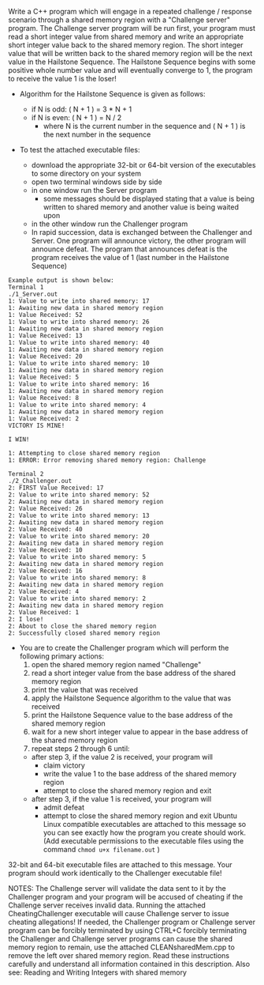 Write a C++ program which will engage in a repeated challenge / response scenario through a shared memory region with a "Challenge server" program.  The Challenge server program will be run first, your program must read a short integer value from shared memory and write an appropriate short integer value back to the shared memory region.  The short integer value that will be written back to the shared memory region will be the next value in the Hailstone Sequence.  The Hailstone Sequence begins with some positive whole number value and will eventually converge to 1, the program to receive the value 1 is the loser!

* Algorithm for the Hailstone Sequence is given as follows:
  * if N is odd: ( N + 1 ) = 3 * N + 1
  * if N is even: ( N + 1 ) = N / 2
    * where N is the current number in the sequence and ( N + 1 ) is the next number in the sequence

* To test the attached executable files:
  * download the appropriate 32-bit or 64-bit version of the executables to some directory on your system
  * open two terminal windows side by side
  * in one window run the Server program
    * some messages should be displayed stating that a value is being written to shared memory and another value is being waited upon
  * in the other window run the Challenger program
  * In rapid succession, data is exchanged between the Challenger and Server.  One program will announce victory, the other program will announce defeat.  The program that announces defeat is the program receives the value of 1 (last number in the Hailstone Sequence)

```
Example output is shown below:
Terminal 1
./1_Server.out
1: Value to write into shared memory: 17
1: Awaiting new data in shared memory region
1: Value Received: 52
1: Value to write into shared memory: 26
1: Awaiting new data in shared memory region
1: Value Received: 13
1: Value to write into shared memory: 40
1: Awaiting new data in shared memory region
1: Value Received: 20
1: Value to write into shared memory: 10
1: Awaiting new data in shared memory region
1: Value Received: 5
1: Value to write into shared memory: 16
1: Awaiting new data in shared memory region
1: Value Received: 8
1: Value to write into shared memory: 4
1: Awaiting new data in shared memory region
1: Value Received: 2
VICTORY IS MINE!

I WIN!

1: Attempting to close shared memory region
1: ERROR: Error removing shared memory region: Challenge

Terminal 2
./2_Challenger.out
2: FIRST Value Received: 17
2: Value to write into shared memory: 52
2: Awaiting new data in shared memory region
2: Value Received: 26
2: Value to write into shared memory: 13
2: Awaiting new data in shared memory region
2: Value Received: 40
2: Value to write into shared memory: 20
2: Awaiting new data in shared memory region
2: Value Received: 10
2: Value to write into shared memory: 5
2: Awaiting new data in shared memory region
2: Value Received: 16
2: Value to write into shared memory: 8
2: Awaiting new data in shared memory region
2: Value Received: 4
2: Value to write into shared memory: 2
2: Awaiting new data in shared memory region
2: Value Received: 1
2: I lose!
2: About to close the shared memory region
2: Successfully closed shared memory region
```

* You are to create the Challenger program which will perform the following primary actions:
  1. open the shared memory region named "Challenge"
  2. read a short integer value from the base address of the shared memory region
  3. print the value that was received
  4. apply the Hailstone Sequence algorithm to the value that was received
  5. print the Hailstone Sequence value to the base address of the shared memory region
  6. wait for a new short integer value to appear in the base address of the shared memory region
  7. repeat steps 2 through 6 until:
    * after step 3, if the value 2 is received, your program will
      * claim victory
      * write the value 1 to the base address of the shared memory region
      * attempt to close the shared memory region and exit
    * after step 3, if the value 1 is received, your program will
      * admit defeat
      * attempt to close the shared memory region and exit
Ubuntu Linux compatible executables are attached to this message so you can see exactly how the program you create should work.  (Add executable permissions to the executable files using the command ` chmod u+x filename.out ` )

32-bit and 64-bit executable files are attached to this message.  Your program should work identically to the Challenger executable file!

NOTES:
The Challenge server will validate the data sent to it by the Challenger program and your program will be accused of cheating if the Challenge server receives invalid data.
Running the attached CheatingChallenger executable will cause Challenge server to issue cheating allegations!
If needed, the Challenger program or Challenge server program can be forcibly terminated by using CTRL+C
forcibly terminating the Challenger and Challenge server programs can cause the shared memory region to remain, use the attached CLEANsharedMem.cpp to remove the left over shared memory region.
Read these instructions carefully and understand all information contained in this description.  Also see: Reading and Writing Integers with shared memory
